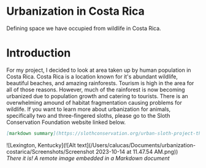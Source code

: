 # Urbanization in Costa Rica

Defining space we have occupied from wildlife in Costa Rica.

# Introduction 

For my project, I decided to look at area taken up by human population in Costa Rica. Costa Rica is a location known for it's abundant wildlife, beautiful beaches, and amazing rainforests. Tourism is high in the area for all of those reasons. However, much of the rainforest is now becoming urbanized due to population growth and catering to tourists. There is an overwhelming amound of habitat fragmentation causing problems for wildlife. If you want to learn more about urbanization for animals, specifically two and three-fingered sloths, please go to the Sloth Conservation Foundation website linked below. 

```markdown
[markdown summary](https://slothconservation.org/urban-sloth-project-the-impacts-of-habitat-disturbance/)
```


![Lexington, Kentucky](![Alt text](/Users/calucas/Documents/urbanization-costarica/Screenshots/Screenshot 2023-10-14 at 11.47.54 AM.png))    
*There it is! A remote image embedded in a Markdown document*
